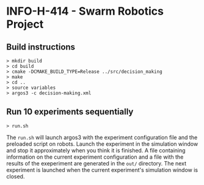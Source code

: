 # INFO-H-414 - Swarm Robotics Project

## Build instructions

~~~
> mkdir build
> cd build
> cmake -DCMAKE_BUILD_TYPE=Release ../src/decision_making
> make
> cd ..
> source variables
> argos3 -c decision-making.xml
~~~

## Run 10 experiments sequentially

~~~
> run.sh
~~~

The ```run.sh``` will launch argos3 with the experiment configuration file and
the preloaded script on robots. Launch the experiment in the simulation window
and stop it approximately when you think it is finished. A file containing
information on the current experiment configuration and a file with the results
of the exeperiment are generated in the ```out/``` directory. The next
experiment is launched when the current experiment's simulation window is closed.
